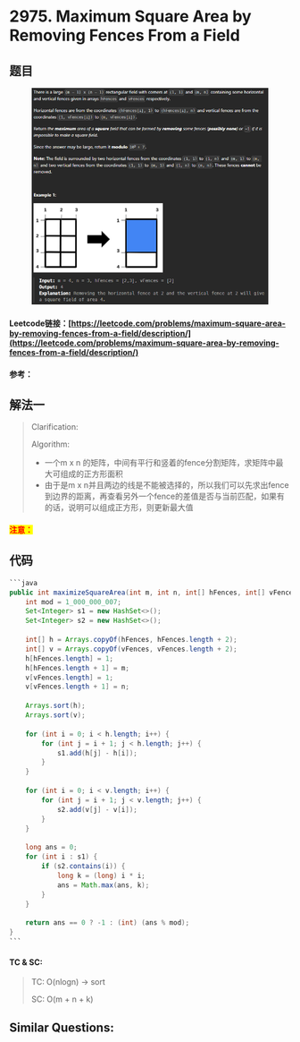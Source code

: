 # 2975. Maximum Square Area by Removing Fences From a Field

## 题目

<figure><img src="../../.gitbook/assets/image (2).png" alt=""><figcaption></figcaption></figure>

#### Leetcode链接：[https://leetcode.com/problems/maximum-square-area-by-removing-fences-from-a-field/description/](https://leetcode.com/problems/maximum-square-area-by-removing-fences-from-a-field/description/)

#### 参考：

## 解法一

> Clarification:&#x20;
>
> Algorithm:&#x20;
>
> * 一个m x n 的矩阵，中间有平行和竖着的fence分割矩阵，求矩阵中最大可组成的正方形面积
> * 由于是m x n并且两边的线是不能被选择的，所以我们可以先求出fence到边界的距离，再查看另外一个fence的差值是否与当前匹配，如果有的话，说明可以组成正方形，则更新最大值

#### <mark style="color:red;">注意：</mark>

## 代码

````java
```java
public int maximizeSquareArea(int m, int n, int[] hFences, int[] vFences) {
    int mod = 1_000_000_007;
    Set<Integer> s1 = new HashSet<>();
    Set<Integer> s2 = new HashSet<>();

    int[] h = Arrays.copyOf(hFences, hFences.length + 2);
    int[] v = Arrays.copyOf(vFences, vFences.length + 2);
    h[hFences.length] = 1;
    h[hFences.length + 1] = m;
    v[vFences.length] = 1;
    v[vFences.length + 1] = n;

    Arrays.sort(h);
    Arrays.sort(v);

    for (int i = 0; i < h.length; i++) {
        for (int j = i + 1; j < h.length; j++) {
            s1.add(h[j] - h[i]);
        }
    }

    for (int i = 0; i < v.length; i++) {
        for (int j = i + 1; j < v.length; j++) {
            s2.add(v[j] - v[i]);
        }
    }

    long ans = 0;
    for (int i : s1) {
        if (s2.contains(i)) {
            long k = (long) i * i;
            ans = Math.max(ans, k);
        }
    }

    return ans == 0 ? -1 : (int) (ans % mod);
}
```
````

#### TC & SC:&#x20;

> TC: O(nlogn) -> sort
>
> SC: O(m + n + k)

## **Similar Questions:**&#x20;
